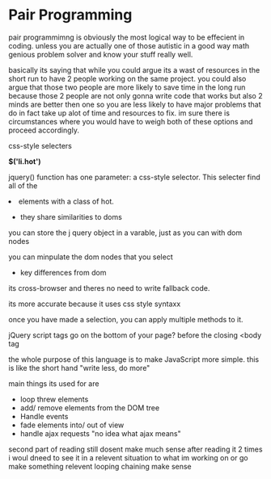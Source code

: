 # Pair Programming

pair programmimng is obviously the most logical way to be effecient in coding. unless you are actually one of those autistic in a good way math genious problem solver and know your stuff really well.

basically its saying that while you could argue its a wast of resources in the short run to have 2 people working on the same project.
you could also argue that those two people are more likely to save time in the long run because those 2 people are not only gonna write code that works but also 2 minds are better then one so you are less likely to have major problems that do in fact take up alot of time and resources to fix. im sure there is circumstances where you would have to weigh both of these options and proceed accordingly.

css-style selecters 

 **$('li.hot')**

jquery() function has one parameter: a css-style selector. This selecter find all of the <li> elements with a class of hot.

* they share similarities to doms 

you can store the j query object in a varable, just as you can with dom nodes

you can minpulate the dom nodes that you select

* key differences from dom

its cross-browser and theres no need to write fallback code.

its more accurate because it uses css style syntaxx

once you have made a selection, you can apply multiple methods to it.

jQuery script tags go on the bottom of your page? before the closing <body tag 

the whole purpose of this language is to make JavaScript more simple. this is like the short hand
"write less, do more"

main things its used for are

* loop threw elements 
* add/ remove elements from the DOM tree
* Handle events
* fade elements into/ out of view 
* handle ajax requests "no idea what ajax means"

second part of reading still dosent make much sense after reading it 2 times i woul dneed to see it in a relevent situation to what im working on or go make something relevent
looping 
chaining make sense

